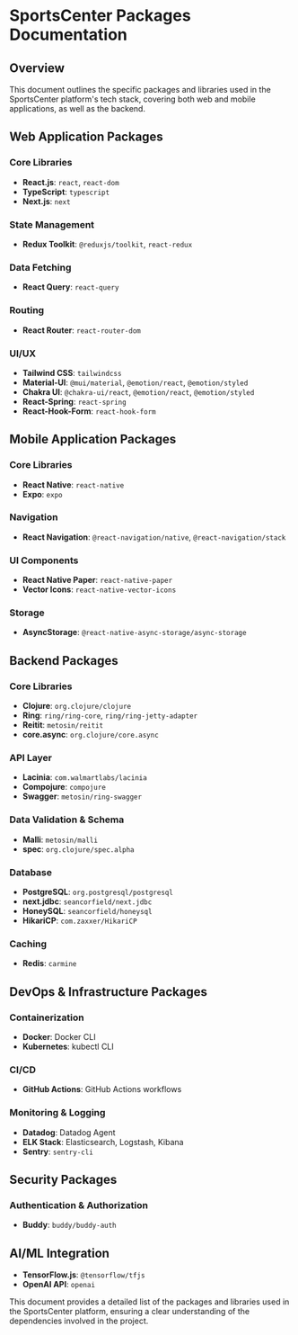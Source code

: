 # SportsCenter Packages Documentation

## Overview
This document outlines the specific packages and libraries used in the SportsCenter platform's tech stack, covering both web and mobile applications, as well as the backend.

## Web Application Packages

### Core Libraries
- **React.js**: `react`, `react-dom`
- **TypeScript**: `typescript`
- **Next.js**: `next`

### State Management
- **Redux Toolkit**: `@reduxjs/toolkit`, `react-redux`

### Data Fetching
- **React Query**: `react-query`

### Routing
- **React Router**: `react-router-dom`

### UI/UX
- **Tailwind CSS**: `tailwindcss`
- **Material-UI**: `@mui/material`, `@emotion/react`, `@emotion/styled`
- **Chakra UI**: `@chakra-ui/react`, `@emotion/react`, `@emotion/styled`
- **React-Spring**: `react-spring`
- **React-Hook-Form**: `react-hook-form`

## Mobile Application Packages

### Core Libraries
- **React Native**: `react-native`
- **Expo**: `expo`

### Navigation
- **React Navigation**: `@react-navigation/native`, `@react-navigation/stack`

### UI Components
- **React Native Paper**: `react-native-paper`
- **Vector Icons**: `react-native-vector-icons`

### Storage
- **AsyncStorage**: `@react-native-async-storage/async-storage`

## Backend Packages

### Core Libraries
- **Clojure**: `org.clojure/clojure`
- **Ring**: `ring/ring-core`, `ring/ring-jetty-adapter`
- **Reitit**: `metosin/reitit`
- **core.async**: `org.clojure/core.async`

### API Layer
- **Lacinia**: `com.walmartlabs/lacinia`
- **Compojure**: `compojure`
- **Swagger**: `metosin/ring-swagger`

### Data Validation & Schema
- **Malli**: `metosin/malli`
- **spec**: `org.clojure/spec.alpha`

### Database
- **PostgreSQL**: `org.postgresql/postgresql`
- **next.jdbc**: `seancorfield/next.jdbc`
- **HoneySQL**: `seancorfield/honeysql`
- **HikariCP**: `com.zaxxer/HikariCP`

### Caching
- **Redis**: `carmine`

## DevOps & Infrastructure Packages

### Containerization
- **Docker**: Docker CLI
- **Kubernetes**: kubectl CLI

### CI/CD
- **GitHub Actions**: GitHub Actions workflows

### Monitoring & Logging
- **Datadog**: Datadog Agent
- **ELK Stack**: Elasticsearch, Logstash, Kibana
- **Sentry**: `sentry-cli`

## Security Packages

### Authentication & Authorization
- **Buddy**: `buddy/buddy-auth`

## AI/ML Integration
- **TensorFlow.js**: `@tensorflow/tfjs`
- **OpenAI API**: `openai`

This document provides a detailed list of the packages and libraries used in the SportsCenter platform, ensuring a clear understanding of the dependencies involved in the project.
